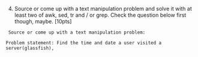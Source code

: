 4. Source or come up with a text manipulation problem and solve it with at least two of
awk, sed, tr and / or grep. Check the question below first though, maybe. [10pts]
```
 Source or come up with a text manipulation problem: 
 
Problem statement: Find the time and date a user visited a server(glassfish),